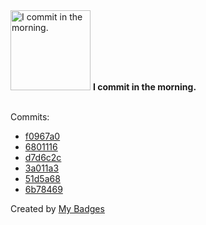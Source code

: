 <img src="https://my-badges.github.io/my-badges/morning-commits.png" alt="I commit in the morning." title="I commit in the morning." width="128">
<strong>I commit in the morning.</strong>
<br><br>

Commits:

- <a href="https://github.com/HorebZ/HorebZ/commit/f0967a0045e94572eeff6368e44b2e1661056c27">f0967a0</a>
- <a href="https://github.com/HorebZ/HorebZ/commit/68011167fa626437eacf9b8a0f98e0f495dc33e8">6801116</a>
- <a href="https://github.com/HorebZ/HorebZ/commit/d7d6c2ca3522c816ee9636f5619643a2b99429a5">d7d6c2c</a>
- <a href="https://github.com/HorebZ/HorebZ/commit/3a011a3bb52a7f119a43c3f1312a35529425046b">3a011a3</a>
- <a href="https://github.com/HorebZ/HorebZ/commit/51d5a68f2f790ba54f3a97ff2c8f5fba595650f0">51d5a68</a>
- <a href="https://github.com/HorebZ/HorebZ/commit/6b7846986029e3e239d86cd84e018472d95c1e92">6b78469</a>


Created by <a href="https://github.com/my-badges/my-badges">My Badges</a>